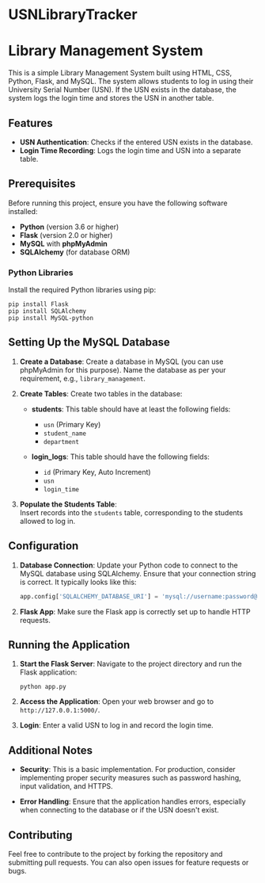 # USNLibraryTracker


Library Management System
==========================

This is a simple Library Management System built using HTML, CSS, Python, Flask, and MySQL. 
The system allows students to log in using their University Serial Number (USN). 
If the USN exists in the database, the system logs the login time and stores the USN in another table.

Features
--------

- **USN Authentication**: Checks if the entered USN exists in the database.
- **Login Time Recording**: Logs the login time and USN into a separate table.

Prerequisites
-------------

Before running this project, ensure you have the following software installed:

- **Python** (version 3.6 or higher)
- **Flask** (version 2.0 or higher)
- **MySQL** with **phpMyAdmin**
- **SQLAlchemy** (for database ORM)

### Python Libraries

Install the required Python libraries using pip:

```
pip install Flask
pip install SQLAlchemy
pip install MySQL-python
```

Setting Up the MySQL Database
------------------------------

1. **Create a Database**:
   Create a database in MySQL (you can use phpMyAdmin for this purpose). 
   Name the database as per your requirement, e.g., `library_management`.

2. **Create Tables**:
   Create two tables in the database:
   
   - **students**: This table should have at least the following fields:
     - `usn` (Primary Key)
     - `student_name`
     - `department`
   
   - **login_logs**: This table should have the following fields:
     - `id` (Primary Key, Auto Increment)
     - `usn`
     - `login_time`

3. **Populate the Students Table**:  
   Insert records into the `students` table, corresponding to the students allowed to log in.

Configuration
-------------

1. **Database Connection**:
   Update your Python code to connect to the MySQL database using SQLAlchemy. 
   Ensure that your connection string is correct. 
   It typically looks like this:

   ```python
   app.config['SQLALCHEMY_DATABASE_URI'] = 'mysql://username:password@localhost/library_management'
   ```

2. **Flask App**:
   Make sure the Flask app is correctly set up to handle HTTP requests.

Running the Application
------------------------

1. **Start the Flask Server**:
   Navigate to the project directory and run the Flask application:

   ```
   python app.py
   ```

2. **Access the Application**:
   Open your web browser and go to `http://127.0.0.1:5000/`.

3. **Login**:
   Enter a valid USN to log in and record the login time.

Additional Notes
----------------

- **Security**: This is a basic implementation. 
  For production, consider implementing proper security measures such as password hashing, 
  input validation, and HTTPS.
  
- **Error Handling**: Ensure that the application handles errors, 
  especially when connecting to the database or if the USN doesn't exist.

Contributing
------------

Feel free to contribute to the project by forking the repository and submitting pull requests. 
You can also open issues for feature requests or bugs.


